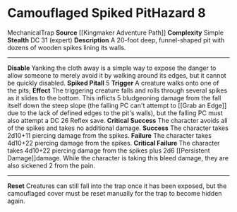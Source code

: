 ﻿---
ac: null
all_resistance: null
complexity: Simple
element: null
fortitude: null
hardness: null
hazard_type: Trap
hp: null
id: '281'
immunity: null
level: '8'
name: Camouflaged Spiked Pit
rarity: Common
reflex: null
resistance: null
school: null
source: '[[DATABASE/source/Kingmaker Adventure Path|Kingmaker Adventure Path]]'
trait:
- '[[DATABASE/trait/Mechanical|Mechanical]]'
- '[[DATABASE/trait/Trap|Trap]]'
type: Hazard
weakness: null
will: null

---
# Camouflaged Spiked Pit<span class="item-type">Hazard 8</span>

<span class="item-trait">Mechanical</span><span class="item-trait">Trap</span>
**Source** [[Kingmaker Adventure Path]]
**Complexity** Simple
**Stealth** DC 31 (expert)
**Description** A 20-foot deep, funnel-shaped pit with dozens of wooden spikes lining its walls.

---
**Disable** Yanking the cloth away is a simple way to expose the danger to allow someone to merely avoid it by walking around its edges, but it cannot be quickly disabled.
**Spiked Pitall** <span class="action-icon">5</span> **Trigger** A creature walks onto one of the pits; **Effect** The triggering creature falls and rolls through several spikes as it slides to the bottom. This inflicts 5 bludgeoning damage from the fall itself down the steep slope (the falling PC can't attempt to [[Grab an Edge]] due to the lack of defined edges to the pit's walls), but the falling PC must also attempt a DC 26 Reflex save.
**Critical Success** The character avoids all of the spikes and takes no additional damage.
**Success** The character takes 2d10+11 piercing damage from the spikes.
**Failure** The character takes 4d10+22 piercing damage from the spikes.
**Critical Failure** The character takes 4d10+22 piercing damage from the spikes plus 2d6 [[Persistent Damage]]damage. While the character is taking this bleed damage, they are also sickened 2 from the pain.

---
**Reset** Creatures can still fall into the trap once it has been exposed, but the camouflaged cover must be reset manually for the trap to become hidden again.